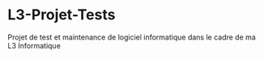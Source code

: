 L3-Projet-Tests
===============

Projet de test et maintenance de logiciel informatique dans le cadre de ma L3 Informatique
